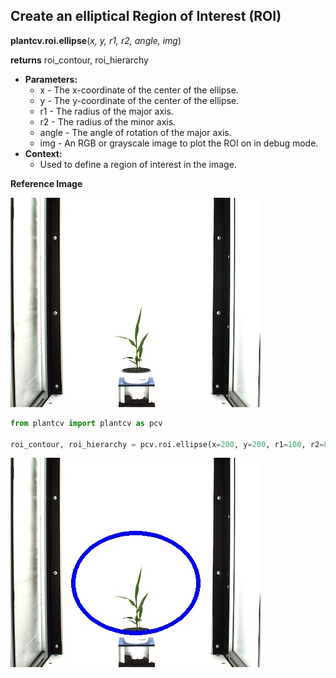 ## Create an elliptical Region of Interest (ROI)

**plantcv.roi.ellipse**(*x, y, r1, r2, angle, img*)

**returns** roi_contour, roi_hierarchy

- **Parameters:**
    - x - The x-coordinate of the center of the ellipse.
    - y - The y-coordinate of the center of the ellipse.
    - r1 - The radius of the major axis.
    - r2 - The radius of the minor axis.
    - angle - The angle of rotation of the major axis.
    - img - An RGB or grayscale image to plot the ROI on in debug mode.
- **Context:**
    - Used to define a region of interest in the image.

**Reference Image**

![Screenshot](img/documentation_images/ellipse/original_image.jpg)

```python
from plantcv import plantcv as pcv

roi_contour, roi_hierarchy = pcv.roi.ellipse(x=200, y=200, r1=100, r2=80, angle=0, img=rgb_img)
```

![Screenshot](img/documentation_images/ellipse/image_with_roi.jpg)
